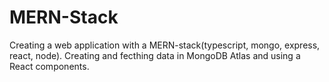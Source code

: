 # MERN-Stack
Creating a web application with a MERN-stack(typescript, mongo, express, react, node). Creating and fecthing data in MongoDB Atlas and using a React components.
